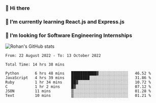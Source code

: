 ### 👋 Hi there 

<!--
**rohznmdev/rohznmdev** is a ✨ _special_ ✨ repository because its `README.md` (this file) appears on your GitHub profile.

Here are some ideas to get you started:

- 🔭 I’m currently working on ...
- 🌱 I’m currently learning Ruby and Ruby on Rails
- 👯 I’m looking to collaborate on ...
- 🤔 I’m looking for help with ...
- 💬 Ask me about ...
- 📫 How to reach me: ...
- 😄 Pronouns: ...
- ⚡ Fun fact: ...
-->
### 🌱 I’m currently learning React.js and Express.js
### 🤔 I’m looking for Software Engineering Internships
![Rohan's GitHub stats](https://github-readme-stats.vercel.app/api?username=rohznmdev&theme=dark&show_icons=true)

<!--START_SECTION:waka-->

```text
From: 22 August 2022 - To: 13 October 2022

Total Time: 14 hrs 38 mins

Python       6 hrs 48 mins   ███████████▓░░░░░░░░░░░░░   46.52 %
JavaScript   4 hrs 39 mins   ████████░░░░░░░░░░░░░░░░░   31.86 %
Ruby         1 hr 34 mins    ██▓░░░░░░░░░░░░░░░░░░░░░░   10.72 %
C            1 hr 2 mins     █▓░░░░░░░░░░░░░░░░░░░░░░░   07.12 %
JSON         11 mins         ▒░░░░░░░░░░░░░░░░░░░░░░░░   01.28 %
Text         10 mins         ▒░░░░░░░░░░░░░░░░░░░░░░░░   01.21 %
```

<!--END_SECTION:waka-->
